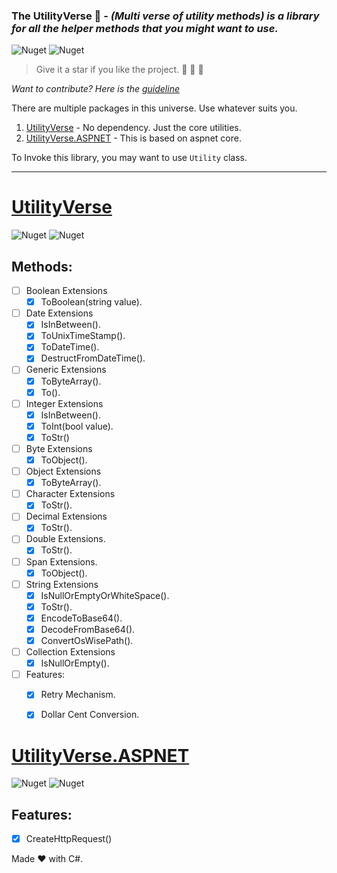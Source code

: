 ﻿### The UtilityVerse 🧰 -  *(Multi verse of utility methods) is a library for all the helper methods that you might want to use.*

![Nuget](https://img.shields.io/github/repo-size/purkayasta/TheUtilityVerse?style=social)
![Nuget](https://img.shields.io/github/last-commit/purkayasta/TheUtilityVerse?style=flat-square)

> Give it a star if you like the project. 👏 🌠 🌟

*Want to contribute? Here is the [guideline](./CONTRIBUTING.md)*

There are multiple packages in this universe. Use whatever suits you.

1. [UtilityVerse](https://www.nuget.org/packages/UtilityVerse/) - No dependency. Just the core utilities. 
2. [UtilityVerse.ASPNET](https://www.nuget.org/packages/UtilityVerse.ASPNET/) - This is based on aspnet core.

To Invoke this library, you may want to use ```Utility``` class.

-------------------------------

# [UtilityVerse](https://www.nuget.org/packages/UtilityVerse/)
![Nuget](https://img.shields.io/nuget/v/UtilityVerse)
![Nuget](https://img.shields.io/nuget/dt/UtilityVerse?style=plastic)


## Methods:

- [ ] Boolean Extensions
	- [x] ToBoolean(string value).

- [ ] Date Extensions
	- [x] IsInBetween().
	- [x] ToUnixTimeStamp().
	- [x] ToDateTime().
	- [x] DestructFromDateTime().

- [ ] Generic Extensions
	- [x] ToByteArray().
	- [x] To<T>().

- [ ] Integer Extensions
	- [x] IsInBetween().
	- [x] ToInt(bool value).
	- [x] ToStr()

- [ ] Byte Extensions
	- [x] ToObject().

- [ ] Object Extensions
	- [x] ToByteArray().

- [ ] Character Extensions
	- [x] ToStr().

- [ ] Decimal Extensions
	- [x] ToStr().

- [ ] Double Extensions.
	- [x] ToStr().

- [ ] Span Extensions.
	- [x] ToObject().

- [ ] String Extensions
	- [x] IsNullOrEmptyOrWhiteSpace().
	- [x] ToStr().
	- [x] EncodeToBase64().
	- [x] DecodeFromBase64().
	- [x] ConvertOsWisePath().

- [ ] Collection Extensions
	- [x] IsNullOrEmpty().

- [ ] Features:
	- [x] Retry Mechanism.
	- [x] Dollar Cent Conversion.


# [UtilityVerse.ASPNET](https://www.nuget.org/packages/UtilityVerse.ASPNET/)
![Nuget](https://img.shields.io/nuget/v/UtilityVerse.ASPNET)
![Nuget](https://img.shields.io/nuget/dt/UtilityVerse.ASPNET?style=plastic)


## Features:
- [x] CreateHttpRequest()




Made ❤ with C#.